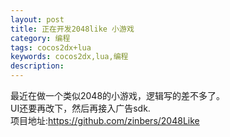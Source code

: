 ```yaml
---
layout: post
title: 正在开发2048like 小游戏
category: 编程
tags: cocos2dx+lua
keywords: cocos2dx,lua,编程
description: 
---
```

最近在做一个类似2048的小游戏，逻辑写的差不多了。</br>
UI还要再改下，然后再接入广告sdk.</br>
项目地址:<a href="https://github.com/zinbers/2048Like">https://github.com/zinbers/2048Like</a>